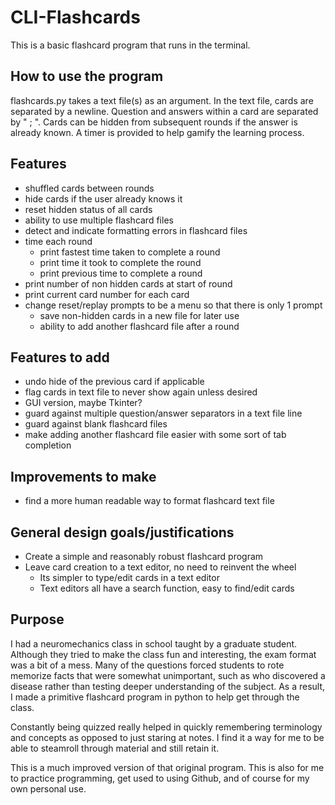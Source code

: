 # CLI-Flashcards

This is a basic flashcard program that runs in the terminal. 

## How to use the program
flashcards.py takes a text file(s) as an argument.
In the text file, cards are separated by a newline.
Question and answers within a card are separated by " ; ".
Cards can be hidden from subsequent rounds if the answer is already known.
A timer is provided to help gamify the learning process.

## Features
- shuffled cards between rounds
- hide cards if the user already knows it
- reset hidden status of all cards
- ability to use multiple flashcard files
- detect and indicate formatting errors in flashcard files
- time each round
  - print fastest time taken to complete a round
  - print time it took to complete the round
  - print previous time to complete a round
- print number of non hidden cards at start of round
 - print current card number for each card
- change reset/replay prompts to be a menu so that there is only 1 prompt
  - save non-hidden cards in a new file for later use
  - ability to add another flashcard file after a round

## Features to add
- undo hide of the previous card if applicable
- flag cards in text file to never show again unless desired
- GUI version, maybe Tkinter?
- guard against multiple question/answer separators in a text file line
- guard against blank flashcard files
- make adding another flashcard file easier with some sort of tab completion

## Improvements to make
- find a more human readable way to format flashcard text file

## General design goals/justifications
- Create a simple and reasonably robust flashcard program
- Leave card creation to a text editor, no need to reinvent the wheel
  - Its simpler to type/edit cards in a text editor
  - Text editors all have a search function, easy to find/edit cards

## Purpose
I had a neuromechanics class in school taught by a graduate student. Although they tried to make the class fun and interesting, the exam format was a bit of a mess. Many of the questions forced students to rote memorize facts that were somewhat unimportant, such as who discovered a disease rather than testing deeper understanding of the subject. As a result, I made a primitive flashcard program in python to help get through the class. 

Constantly being quizzed really helped in quickly remembering terminology and concepts as opposed to just staring at notes. I find it a way for me to be able to steamroll through material and still retain it.

This is a much improved version of that original program. This is also for me to practice programming, get used to using Github, and of course for my own personal use.